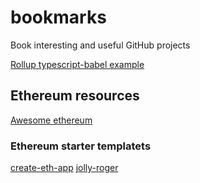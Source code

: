# bookmarks
Book interesting and useful GitHub projects

[Rollup typescript-babel example](https://github.com/eenagy/rollup-typescript-babel)


## Ethereum resources

[Awesome ethereum](https://github.com/bekatom/awesome-ethereum)


### Ethereum starter templatets

[create-eth-app](https://github.com/PaulRBerg/create-eth-app)
[jolly-roger](https://github.com/wighawag/jolly-roger)

